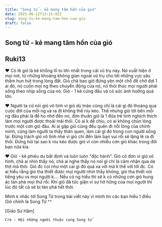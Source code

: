 ```yaml
---
title: "Song tử - kẻ mang tâm hồn của gió"
date: 2025-06-12T13:15:02Z
slug: song-tu-ke-mang-tam-hon-cua-gio
draft: false
---
```


## Song tử - kẻ mang tâm hồn của gió

## Ruki13

♥ Có lẽ gió là kẻ khổng lồ to lớn nhất trong cái vũ trụ này. Nó xuất hiện ở mọi nơi, từ những khoảng không gian ngoài vũ trụ cho tới những vực sâu thẳm hun hút trong lòng đất. Gió chả bao giờ đứng yên một chỗ để 
chờ đợi 1 ai đó, nó cuốn mọi ng theo chuyển động của nó, nó thôi thúc mọi người phải sống theo nhịp sống của nó. Gió - 1 kẻ cứng đầu và có sức ảnh hưởng quá lớn. 

♥ Người ta cứ nói gió vô tình vì gió dù tnào cũng chỉ là cái gì đó thoảng qua cuộc đời của mỗi ng và ra đi không thể níu kéo. Thế nhưng gió tới bên mỗi ng đâu phải là để họ nhớ đến nó, đơn thuần gió là 1 đứa trẻ tinh nghịch thích làm mọi người được thoải mái thôi. Có ai k dễ chịu, có ai không chùn lòng trước một cơn gió đâu. Ai ai gặp gió cũng đều quên đi nỗi lòng của chính mình, cũng làm người ta thấy thân quen, làm cái gì đó trong con người sống lại. Đừng trách gió vô tình nhé vì gió chỉ đến làm bạn vui rồi sẽ lặng lẽ ra đi thôi. Đừng hỏi tại sao k níu kéo được gió vì còn nhiều cơn gió khác trong đời bạn nữa kia.

♥ Gió - kẻ phiêu du bất định và luôn luôn "độc hành". Gió cô đơn vì gió vô hình, chả ai nhìn thấy nó, chả ai nghe thấy nó nói gì chỉ là cảm nhận qua da thịt mà thôi. Gió đc coi như một cai gì đó quá xa vời mà k thể với tới đc. Có ai hiểu rằng gió tha thiết được mọi người nhìn thấy không, gió tha thiết nói tiếng yêu vs mọi người k.... Nếu có ng hiểu thì sẽ k có những cơn gió hung ác tàn phá mọi thứ rồi. Khi gió đã tức giận vì sự hờ hững của mọi người thì lúc đó tất cả sẽ bị tàn phá hết thôi.

Mình k nhắc tới Song Tử trong bài viết này vì mình tin các bạn hiểu 1 điều Gió chính là Song Tử ^^

[Giáo Sư Hâm]

    Cre : Hội những người thuộc cung Song tử ​